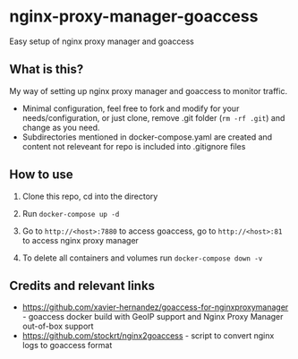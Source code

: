 # nginx-proxy-manager-goaccess
Easy setup of nginx proxy manager and goaccess

## What is this?

My way of setting up nginx proxy manager and goaccess to monitor traffic. 

* Minimal configuration, feel free to fork and modify for your needs/configuration, or just clone, remove .git folder (`rm -rf .git`) and change as you need.
* Subdirectories mentioned in docker-compose.yaml are created and content not releveant for repo is included into .gitignore files

## How to use

1. Clone this repo, cd into the directory

2. Run `docker-compose up -d`

3. Go to `http://<host>:7880` to access goaccess, go to `http://<host>:81` to access nginx proxy manager

4. To delete all containers and volumes run `docker-compose down -v`

## Credits and relevant links

* https://github.com/xavier-hernandez/goaccess-for-nginxproxymanager - goaccess docker build with GeoIP support and Nginx Proxy Manager out-of-box support
* https://github.com/stockrt/nginx2goaccess - script to convert nginx logs to goaccess format
